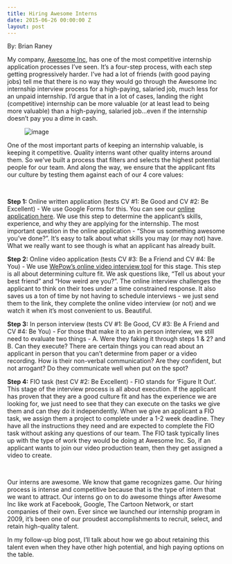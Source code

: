 ```yaml
---
title: Hiring Awesome Interns
date: 2015-06-26 00:00:00 Z
layout: post
---
```

 
<p>By: Brian Raney</p><p>My company, <a href="http://awesomeinc.org" target="_blank">Awesome Inc</a>, has one of the most competitive internship application processes I’ve seen.  It’s a four-step process, with each step getting progressively harder.  I’ve had a lot of friends (with good paying jobs) tell me that there is no way they would go through the Awesome Inc internship interview process for a high-paying, salaried job, much less for an unpaid internship.  I’d argue that in a lot of cases, landing the right (competitive) internship can be more valuable (or at least lead to being more valuable) than a high-paying, salaried job&hellip;even if the internship doesn’t pay you a dime in cash.</p><figure data-orig-width="640" data-orig-height="480" class="tmblr-full"><img src="https://66.media.tumblr.com/0ed9a3d56a32f91ba2362a04699102eb/tumblr_inline_nqkiovL3E71spm8pc_540.jpg" alt="image" data-orig-width="640" data-orig-height="480"/></figure><p>One of the most important parts of keeping an internship valuable, is keeping it competitive.  Quality interns want other quality interns around them.  So we’ve built a process that filters and selects the highest potential people for our team.  And along the way, we ensure that the applicant fits our culture by testing them against each of our 4 core values:</p><p><br/></p><p><b>Step 1:</b> Online written application (tests CV #1: Be Good and CV #2: Be Excellent) - We use Google Forms for this.  You can see our <a href="https://docs.google.com/forms/d/12bKwjHSPGejEJUiaZI8IYBIOLut08L8-zyxNWbgKcWQ/viewform?embedded=true&amp;formkey=dDNLRTI0MmcyYWtDSDZNNGZOVERfNUE6MQ" target="_blank">online application here</a>.  We use this step to determine the applicant&rsquo;s skills, experience, and why they are applying for the internship.  The most important question in the online application - “Show us something awesome you&rsquo;ve done?”.  It’s easy to talk about what skills you may (or may not) have.  What we really want to see though is what an applicant has already built.</p><p><b>Step 2:</b> Online video application (tests CV #3: Be a Friend and CV #4: Be You) - We use <a href="http://www.wepow.com/" target="_blank">WePow’s online video interview tool</a> for this stage.  This step is all about determining culture fit.  We ask questions like, “Tell us about your best friend” and “How weird are you?”.  The online interview challenges the applicant to think on their toes under a time constrained response.  It also saves us a ton of time by not having to schedule interviews - we just send them to the link, they complete the online video interview (or not) and we watch it when it’s most convenient to us.  Beautiful.</p><p><b>Step 3:</b> In person interview (tests CV #1: Be Good, CV #3: Be A Friend and CV #4: Be You) - For those that make it to an in person interview, we still need to evaluate two things - A. Were they faking it through steps 1 &amp; 2? and B. Can they execute?  There are certain things you can read about an applicant in person that you can’t determine from paper or a video recording.  How is their non-verbal communication?  Are they confident, but not arrogant?  Do they communicate well when put on the spot?  </p><p><b>Step 4:</b> FIO task (test CV #2: Be Excellent) - FIO stands for ‘Figure It Out’.  This stage of the interview process is all about execution.  If the applicant has proven that they are a good culture fit and has the experience we are looking for, we just need to see that they can execute on the tasks we give them and can they do it independently.  When we give an applicant a FIO task, we assign them a project to complete under a 1-2 week deadline.  They have all the instructions they need and are expected to complete the FIO task without asking any questions of our team.  The FIO task typically lines up with the type of work they would be doing at Awesome Inc.  So, if an applicant wants to join our video production team, then they get assigned a video to create.<br/></p><p><b><br/></b></p><p>Our interns are awesome.  We know that game recognizes game.  Our hiring process is intense and competitive because that is the type of intern that we want to attract.  Our interns go on to do awesome things after Awesome Inc like work at Facebook, Google, The Cartoon Network, or start companies of their own.  Ever since we launched our internship program in 2009, it’s been one of our proudest accomplishments to recruit, select, and retain high-quality talent.</p><p>In my follow-up blog post, I’ll talk about how we go about retaining this talent even when they have other high potential, and high paying options on the table.</p>
